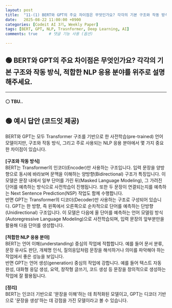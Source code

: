 ```yaml
---
layout: post
title:  "11-(1) BERT와 GPT의 주요 차이점은 무엇인가요? 각각의 기본 구조와 작동 방식, 적합한 NLP 응용 분야를 위주로 설명해주세요."
date:   2025-08-22 11:00:00 +0900
categories: [Codeit AI 3기, Weekly Paper]
tags: [BERT, GPT, NLP, Trasnformer, Deep Learning, AI]
comments: true     # 댓글 기능 사용 (옵션)

---
```



## 🟢 BERT와 GPT의 주요 차이점은 무엇인가요? 각각의 기본 구조와 작동 방식, 적합한 NLP 응용 분야를 위주로 설명해주세요.
---
#### ⚪ TBU..

## 🟢 예시 답안 (코드잇 제공)
>
BERT와 GPT는 모두 Transformer 구조를 기반으로 한 사전학습(pre-trained) 언어 모델이지만, 구조와 작동 방식, 그리고 주로 사용되는 NLP 응용 분야에서 몇 가지 중요한 차이점이 있습니다.<br><br>
**[구조와 작동 방식]**  
BERT는 Transformer의 인코더(Encoder)만 사용하는 구조입니다. 입력 문장을 양방향으로 동시에 바라보며 문맥을 이해하는 양방향(Bidirectional) 구조가 특징입니다. 이 모델은 문장 내에서 일부 단어를 가린 뒤(Masked Language Modeling), 그 가려진 단어를 예측하는 방식으로 사전학습이 진행됩니다. 또한 두 문장이 연결되는지를 예측하는 Next Sentence Prediction(NSP) 작업도 함께 수행합니다.  
반면 GPT는 Transformer의 디코더(Decoder)만 사용하는 구조로 구성되어 있습니다. GPT는 한 방향, 즉 왼쪽에서 오른쪽으로 순차적으로 단어를 예측하는 단방향(Unidirectional) 구조입니다. 이 모델은 다음에 올 단어를 예측하는 언어 모델링 방식(Autoregressive Language Modeling)으로 사전학습되며, 입력 문장의 앞부분만을 활용해 다음 단어를 생성합니다.<br><br> 
**[적합한 NLP 응용 분야]**  
BERT는 언어 이해(understanding) 중심의 작업에 적합합니다. 예를 들어 문서 분류, 문장 유사도 판단, 개체명 인식, 질의응답처럼 문장을 해석하거나 의미를 파악해야 하는 작업에서 좋은 성능을 보입니다.  
반면 GPT는 언어 생성(generation) 중심의 작업에 강합니다. 예를 들어 텍스트 자동 완성, 대화형 응답 생성, 요약, 창작형 글쓰기, 코드 생성 등 문장을 창의적으로 생성하는 작업에 잘 활용됩니다. <br><br>
**[정리]**  
BERT는 인코더 기반으로 '문장을 이해'하는 데 최적화된 모델이고, GPT는 디코더 기반으로 '문장을 생성'하는 데 강점을 가진 모델이라고 볼 수 있습니다.
